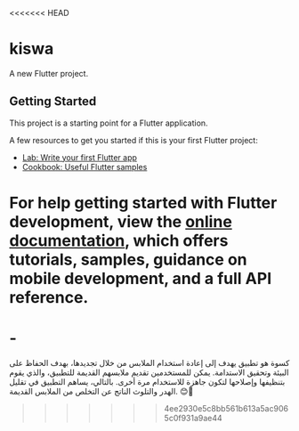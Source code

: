 <<<<<<< HEAD
# kiswa

A new Flutter project.

## Getting Started

This project is a starting point for a Flutter application.

A few resources to get you started if this is your first Flutter project:

- [Lab: Write your first Flutter app](https://docs.flutter.dev/get-started/codelab)
- [Cookbook: Useful Flutter samples](https://docs.flutter.dev/cookbook)

For help getting started with Flutter development, view the
[online documentation](https://docs.flutter.dev/), which offers tutorials,
samples, guidance on mobile development, and a full API reference.
=======
# -
كسوة هو تطبيق يهدف إلى إعادة استخدام الملابس من خلال تجديدها، بهدف الحفاظ على البيئة وتحقيق الاستدامة. يمكن للمستخدمين تقديم ملابسهم القديمة للتطبيق، والذي يقوم بتنظيفها وإصلاحها لتكون جاهزة للاستخدام مرة أخرى. بالتالي، يساهم التطبيق في تقليل الهدر والتلوث الناتج عن التخلص من الملابس القديمة. 😊🌿
>>>>>>> 4ee2930e5c8bb561b613a5ac9065c0f931a9ae44
